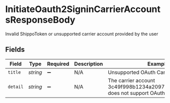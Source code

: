 # InitiateOauth2SigninCarrierAccountsResponseBody

Invalid ShippoToken or unsupported carrier account provided by the user


## Fields

| Field                                                                                     | Type                                                                                      | Required                                                                                  | Description                                                                               | Example                                                                                   |
| ----------------------------------------------------------------------------------------- | ----------------------------------------------------------------------------------------- | ----------------------------------------------------------------------------------------- | ----------------------------------------------------------------------------------------- | ----------------------------------------------------------------------------------------- |
| `title`                                                                                   | *string*                                                                                  | :heavy_minus_sign:                                                                        | N/A                                                                                       | Unsupported OAuth Carrier Account                                                         |
| `detail`                                                                                  | *string*                                                                                  | :heavy_minus_sign:                                                                        | N/A                                                                                       | The carrier account 3c49f998b1234a2097ea0911a7e95bea does not support OAuth authorization |